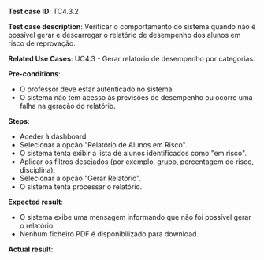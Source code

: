 **Test case ID**: TC4.3.2  

**Test case description**: Verificar o comportamento do sistema quando não é possível gerar e descarregar o relatório de desempenho dos alunos em risco de reprovação.  

**Related Use Cases**: UC4.3 - Gerar relatório de desempenho por categorias.  

**Pre-conditions**:  
- O professor deve estar autenticado no sistema.  
- O sistema não tem acesso às previsões de desempenho ou ocorre uma falha na geração do relatório.  

**Steps**:  
- Aceder à dashboard.  
- Selecionar a opção "Relatório de Alunos em Risco".  
- O sistema tenta exibir a lista de alunos identificados como "em risco".  
- Aplicar os filtros desejados (por exemplo, grupo, percentagem de risco, disciplina).  
- Selecionar a opção "Gerar Relatório".  
- O sistema tenta processar o relatório.  

**Expected result**:  
- O sistema exibe uma mensagem informando que não foi possível gerar o relatório.  
- Nenhum ficheiro PDF é disponibilizado para download.  

**Actual result**: 
